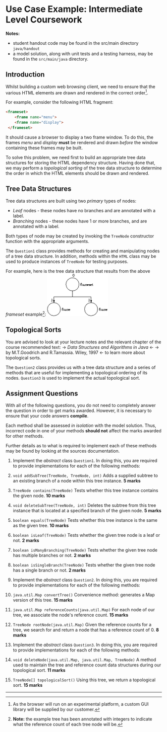 Use Case Example: Intermediate Level Coursework
===============================================

**Notes:** 
* student handout code may be found in the src/main directory `java/handout`
* a model solution, along with unit tests and a testing harness, may be found in the `src/main/java` directory.

Introduction
------------

Whilst building a custom web browsing client, we need to ensure that the various HTML elements are drawn and rendered in the correct order[^1].

For example, consider the following HTML fragment:
```html
<frameset> 
    <frame name="menu">
    <frame name="display">
 </frameset>
```
It should cause a browser to display a two frame window. To do this, the frames _menu_ and _display_ **must** be rendered and drawn _before_ the window containing these frames may be built.

To solve this problem, we need first to build an appropriate tree data structures for storing the HTML dependency structure. Having done that, we may perform a _topological sorting_ of the tree data structure to determine the order in which the HTML elements should be drawn and rendered.

Tree Data Structures
--------------------

Tree data structures are built using two _primary_ types of nodes:
* _Leaf_ nodes - these nodes have no branches and are annotated with a label. 
* _Branching_ nodes - these nodes have 1 or more branches, and are annotated with a label. 

Both types of node may be created by invoking the `TreeNode` constructor function with the appropriate arguments.

The `Question1` class provides methods for creating and manipulating nodes of a tree data structure. In addition, methods within the `HTML` class may be used to produce instances of `TreeNode` for testing purposes.

For example, here is the tree data structure that results from the above _frameset_ example[^2]:
![Tree Data Structure](https://github.com/carlpulley/cloud-paper/raw/master/images/tree.gif)

Topological Sorts
-----------------

You are advised to look at your lecture notes and the relevant chapter of the course recommended text:
-> _Data Structures and Algorithms in Java_ <-
-> by M.T.Goodrich and R.Tamassia. Wiley, 1997 <-
to learn more about topological sorts.

The `Question2` class provides us with a tree data structure and a series of methods that are useful for implementing a topological ordering of its nodes. `Question3` is used to implement the actual topological sort.

Assignment Questions
--------------------

With all of the following questions, you do not need to completely answer the question in order to get marks awarded. However, it is necessary to ensure that your code answers **compile**.

Each method shall be assessed _in isolation_ with the model solution. Thus, incorrect code in one of your methods **should not** affect the marks awarded for other methods.

Further details as to what is required to implement each of these methods may be found by looking at the sources documentation.

1. Implement the _abstract_ class `Question1`. In doing this, you are required to provide implementations for each of the following methods:
  1. `void addSubTree(TreeNode, TreeNode, int)`  Adds a supplied subtree to an existing branch of a node within this tree instance. **5 marks**
  2. `TreeNode contains(TreeNode)`  Tests whether this tree instance contains the given node. **10 marks**
  3. `void deleteSubTree(TreeNode, int)`  Deletes the subtree from this tree instance that is located at a specified branch of the given node. **5 marks**
  4. `boolean equals(TreeNode)` Tests whether this tree instance is the same as the given tree. **10 marks**
  5. `boolean isLeaf(TreeNode)` Tests whether the given tree node is a leaf or not. **2 marks**
  6. `boolean isManyBranching(TreeNode)`  Tests whether the given tree node has multiple branches or not. **2 marks**
  7. `boolean isSingleBranch(TreeNode)`  Tests whether the given tree node has a single branch or not. **2 marks**

2. Implement the _abstract_ class `Question2`. In doing this, you are required to provide implementations for each of the following methods:
  1. `java.util.Map convertTree()` Convenience method: generates a Map version of this tree. **15 marks**
  2. `java.util.Map referenceCounts(java.util.Map)` For each node of our tree, we associate the node's reference count. **15 marks**
  3. `TreeNode rootNode(java.util.Map)`  Given the reference counts for a tree, we search for and return a node that has a reference count of 0. **8 marks**

3. Implement the _abstract_ class `Question3`. In doing this, you are required to provide implementations for each of the following methods:
  1. `void deleteNode(java.util.Map, java.util.Map, TreeNode)`  A method used to maintain the tree and reference count data structures during our topological sort. **11 marks**
  2. `TreeNode[] topologicalSort()`  Using this tree, we return a topological sort. **15 marks**

---

[^1]: As the browser will run on an experimental platform, a custom GUI library will be supplied by our customer.
[^2]: **Note:** the example tree has been annotated with integers to indicate what the reference count of each tree node will be.
